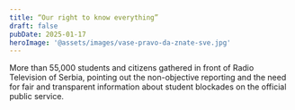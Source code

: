```yaml
---
title: “Our right to know everything”
draft: false
pubDate: 2025-01-17
heroImage: '@assets/images/vase-pravo-da-znate-sve.jpg'
---
```

More than 55,000 students and citizens gathered in front of Radio Television of Serbia, pointing out the non-objective reporting and the need for fair and transparent information about student blockades on the official public service.
